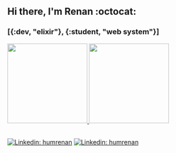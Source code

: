 
## Hi there, I'm Renan :octocat:
### [{:dev, "elixir"}, {:student, "web system"}]
<div>
  <a href="https://github.com/humrenan">
  <img height="180em" src="https://github-readme-stats.vercel.app/api?username=humrenan&show_icons=true&theme=dracula&include_all_commits=true&count_private=true"/>
  <img height="180em" src="https://github-readme-stats.vercel.app/api/top-langs/?username=humrenan&layout=compact&langs_count=16&theme=dracula"/>
<div>
  
  <div>
<br>
  </div>
  
[![Linkedin: humrenan](https://img.shields.io/badge/-humrenan-blue?style=flat-square&logo=Linkedin&logoColor=white&link=https://www.linkedin.com/in/humrenan/)](https://www.linkedin.com/in/humrenan/)
[![Linkedin: humrenan](https://img.shields.io/badge/-humrenan-red?style=flat-square&logo=Gmail&logoColor=white&link=mailto:humrenan@gmail.com/)](mailto:humrenan@gmail.com/)


  

